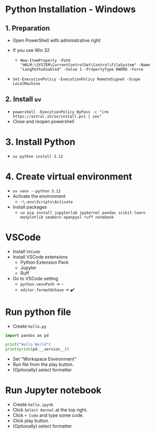 # Python Installation - Windows

## 1. Preparation

- Open PowerShell with administrative right
- If you use Win 32

  - `New-ItemProperty -Path "HKLM:\SYSTEM\CurrentControlSet\Control\FileSystem" -Name "LongPathsEnabled" -Value 1 -PropertyType DWORD -Force`

- `Set-ExecutionPolicy -ExecutionPolicy RemoteSigned -Scope LocalMachine`

## 2. Install `uv`

- `powershell -ExecutionPolicy ByPass -c "irm https://astral.sh/uv/install.ps1 | iex"`
- Close and reopen powershell

# 3. Install Python

- `uv python install 3.12`

# 4. Create virtual environment

- `uv venv --python 3.12`
- Activate the environment
  - `~\.env\Scripts\Activate`
- Install packages
  - `uv pip install jupyterlab ipykernel pandas scikit-learn matplotlib seaborn openpyxl ruff notebook`

# VSCode

- Install `VSCode`
- Install VSCode extensions
  - Python Extension Pack
  - Jupyter
  - Ruff
- Go to VSCode setting
  - `python.venvPath` -> `~`
  - `editor.formatOnSave` -> ✔️

# Run python file

- Create `hello.py`

```python
import pandas as pd

print("Hello World")
print(print(pd.__version__))
```

- Set "Workspace Environment"
- Run file from the play button.
- (Optionally) select formatter

# Run Jupyter notebook

- Create `hello.ipynb`
- Click `Select Kernel` at the top right.
- Click `+ Code` and type some code.
- Click play button.
- (Optionally) select formatter
